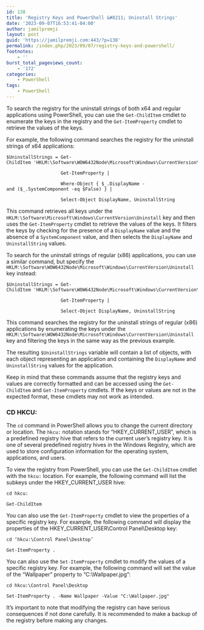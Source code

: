 ```yaml
---
id: 138
title: 'Registry Keys and PowerShell &#8211; Uninstall Strings'
date: '2023-09-07T16:53:41-04:00'
author: jamilpremji
layout: post
guid: 'https://jamilpremji.com:443/?p=138'
permalink: /index.php/2023/09/07/registry-keys-and-powershell/
footnotes:
    - ''
burst_total_pageviews_count:
    - '172'
categories:
    - PowerShell
tags:
    - PowerShell
---
```


To search the registry for the uninstall strings of both x64 and regular applications using PowerShell, you can use the `Get-ChildItem` cmdlet to enumerate the keys in the registry and the `Get-ItemProperty` cmdlet to retrieve the values of the keys.

For example, the following command searches the registry for the uninstall strings of x64 applications:

```
$UninstallStrings = Get-ChildItem 'HKLM:\Software\WOW6432Node\Microsoft\Windows\CurrentVersion\Uninstall' |

                    Get-ItemProperty |

                    Where-Object { $_.DisplayName -and ($_.SystemComponent -eq $False) } |

                    Select-Object DisplayName, UninstallString
```

This command retrieves all keys under the `HKLM:\Software\Microsoft\Windows\CurrentVersion\Uninstall` key and then uses the `Get-ItemProperty` cmdlet to retrieve the values of the keys. It filters the keys by checking for the presence of a `DisplayName` value and the absence of a `SystemComponent` value, and then selects the `DisplayName` and `UninstallString` values.

To search for the uninstall strings of regular (x86) applications, you can use a similar command, but specify the `HKLM:\Software\WOW6432Node\Microsoft\Windows\CurrentVersion\Uninstall` key instead:

```
$UninstallStrings = Get-ChildItem 'HKLM:\Software\WOW6432Node\Microsoft\Windows\CurrentVersion\Uninstall' |

                    Get-ItemProperty |

                    Select-Object DisplayName, UninstallString
```

This command searches the registry for the uninstall strings of regular (x86) applications by enumerating the keys under the `HKLM:\Software\WOW6432Node\Microsoft\Windows\CurrentVersion\Uninstall` key and filtering the keys in the same way as the previous example.

The resulting `$UninstallStrings` variable will contain a list of objects, with each object representing an application and containing the `DisplayName` and `UninstallString` values for the application.

Keep in mind that these commands assume that the registry keys and values are correctly formatted and can be accessed using the `Get-ChildItem` and `Get-ItemProperty` cmdlets. If the keys or values are not in the expected format, these cmdlets may not work as intended.

### CD HKCU:

The `cd` command in PowerShell allows you to change the current directory or location. The `hkcu:` notation stands for “HKEY\_CURRENT\_USER”, which is a predefined registry hive that refers to the current user’s registry key. It is one of several predefined registry hives in the Windows Registry, which are used to store configuration information for the operating system, applications, and users.

To view the registry from PowerShell, you can use the `Get-ChildItem` cmdlet with the `hkcu:` location. For example, the following command will list the subkeys under the HKEY\_CURRENT\_USER hive:

```
cd hkcu:

Get-ChildItem
```

You can also use the `Get-ItemProperty` cmdlet to view the properties of a specific registry key. For example, the following command will display the properties of the HKEY\_CURRENT\_USER\\Control Panel\\Desktop key:

```
cd ‘hkcu:\Control Panel\Desktop’

Get-ItemProperty .
```

You can also use the `Set-ItemProperty` cmdlet to modify the values of a specific registry key. For example, the following command will set the value of the “Wallpaper” property to “C:\\Wallpaper.jpg”:

```
cd hkcu:\Control Panel\Desktop

Set-ItemProperty . -Name Wallpaper -Value "C:\Wallpaper.jpg"
```

It’s important to note that modifying the registry can have serious consequences if not done carefully. It is recommended to make a backup of the registry before making any changes.